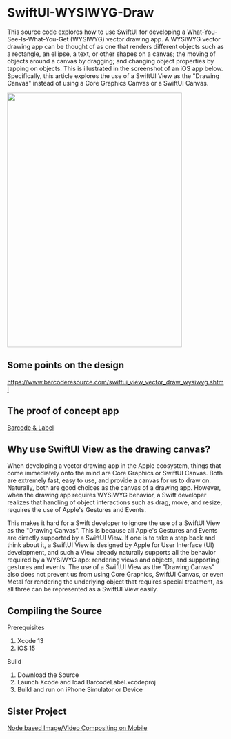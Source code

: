 # SwiftUI-WYSIWYG-Draw

This source code explores how to use SwiftUI for developing a What-You-See-Is-What-You-Get (WYSIWYG) vector drawing app. A WYSIWYG vector drawing app can be thought of as one that renders different objects such as a rectangle, an ellipse, a text, or other shapes on a canvas; 
the moving of objects around a canvas by dragging; and changing object properties by tapping on objects. 
This is illustrated in the screenshot of an iOS app below. 
Specifically, this article explores the use of a SwiftUI View as the "Drawing Canvas" instead of using a Core Graphics Canvas or a SwiftUI Canvas.

<img src="https://www.barcoderesource.com/iosimages/WYSIWYG_SwiftUI.png" width="405" height="590">

## Some points on the design
<a href=https://www.barcoderesource.com/swiftui_view_vector_draw_wysiwyg.shtml>https://www.barcoderesource.com/swiftui_view_vector_draw_wysiwyg.shtml</a>

## The proof of concept app
<a href=https://apps.apple.com/us/app/barcode-label/id1620797490>Barcode & Label</a>

## Why use SwiftUI View as the drawing canvas?

When developing a vector drawing app in the Apple ecosystem, things that come immediately onto the mind are Core Graphics or SwiftUI Canvas. Both are extremely fast, easy to use, and provide a canvas for us to draw on. Naturally, both are good choices as the canvas of a drawing app. However, when the drawing app requires WYSIWYG behavior, a Swift developer realizes that handling of object interactions such as drag, move, and resize, requires the use of Apple's Gestures and Events.

This makes it hard for a Swift developer to ignore the use of a SwiftUI View as the "Drawing Canvas". This is because all Apple's Gestures and Events are directly supported by a SwiftUI View. If one is to take a step back and think about it, a SwiftUI View is designed by Apple for User Interface (UI) development, and such a View already naturally supports all the behavior required by a WYSIWYG app: rendering views and objects, and supporting gestures and events. The use of a SwiftUI View as the "Drawing Canvas" also does not prevent us from using Core Graphics, SwiftUI Canvas, or even Metal for rendering the underlying object that requires special treatment, as all three can be represented as a SwiftUI View easily.

## Compiling the Source

Prerequisites
1. Xcode 13
2. iOS 15

Build
1. Download the Source
2. Launch Xcode and load BarcodeLabel.xcodeproj
3. Build and run on iPhone Simulator or Device


## Sister Project

[Node based Image/Video Compositing on Mobile](https://github.com/Misfits-Rebels-Outcasts/Nodef)

